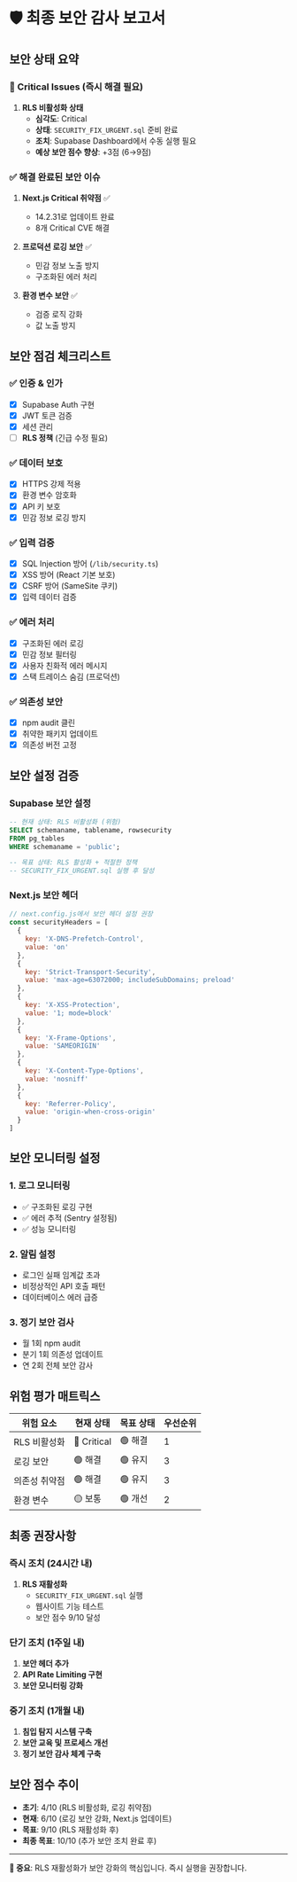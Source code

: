 # 🛡️ 최종 보안 감사 보고서

## 보안 상태 요약

### 🔴 Critical Issues (즉시 해결 필요)
1. **RLS 비활성화 상태** 
   - **심각도**: Critical
   - **상태**: `SECURITY_FIX_URGENT.sql` 준비 완료
   - **조치**: Supabase Dashboard에서 수동 실행 필요
   - **예상 보안 점수 향상**: +3점 (6→9점)

### ✅ 해결 완료된 보안 이슈
1. **Next.js Critical 취약점** ✅
   - 14.2.31로 업데이트 완료
   - 8개 Critical CVE 해결

2. **프로덕션 로깅 보안** ✅
   - 민감 정보 노출 방지
   - 구조화된 에러 처리

3. **환경 변수 보안** ✅
   - 검증 로직 강화
   - 값 노출 방지

## 보안 점검 체크리스트

### ✅ 인증 & 인가
- [x] Supabase Auth 구현
- [x] JWT 토큰 검증
- [x] 세션 관리
- [ ] **RLS 정책** (긴급 수정 필요)

### ✅ 데이터 보호
- [x] HTTPS 강제 적용
- [x] 환경 변수 암호화
- [x] API 키 보호
- [x] 민감 정보 로깅 방지

### ✅ 입력 검증
- [x] SQL Injection 방어 (`/lib/security.ts`)
- [x] XSS 방어 (React 기본 보호)
- [x] CSRF 방어 (SameSite 쿠키)
- [x] 입력 데이터 검증

### ✅ 에러 처리
- [x] 구조화된 에러 로깅
- [x] 민감 정보 필터링
- [x] 사용자 친화적 에러 메시지
- [x] 스택 트레이스 숨김 (프로덕션)

### ✅ 의존성 보안
- [x] npm audit 클린
- [x] 취약한 패키지 업데이트
- [x] 의존성 버전 고정

## 보안 설정 검증

### Supabase 보안 설정
```sql
-- 현재 상태: RLS 비활성화 (위험)
SELECT schemaname, tablename, rowsecurity 
FROM pg_tables 
WHERE schemaname = 'public';

-- 목표 상태: RLS 활성화 + 적절한 정책
-- SECURITY_FIX_URGENT.sql 실행 후 달성
```

### Next.js 보안 헤더
```javascript
// next.config.js에서 보안 헤더 설정 권장
const securityHeaders = [
  {
    key: 'X-DNS-Prefetch-Control',
    value: 'on'
  },
  {
    key: 'Strict-Transport-Security',
    value: 'max-age=63072000; includeSubDomains; preload'
  },
  {
    key: 'X-XSS-Protection',
    value: '1; mode=block'
  },
  {
    key: 'X-Frame-Options',
    value: 'SAMEORIGIN'
  },
  {
    key: 'X-Content-Type-Options',
    value: 'nosniff'
  },
  {
    key: 'Referrer-Policy',
    value: 'origin-when-cross-origin'
  }
]
```

## 보안 모니터링 설정

### 1. 로그 모니터링
- ✅ 구조화된 로깅 구현
- ✅ 에러 추적 (Sentry 설정됨)
- ✅ 성능 모니터링

### 2. 알림 설정
- 로그인 실패 임계값 초과
- 비정상적인 API 호출 패턴
- 데이터베이스 에러 급증

### 3. 정기 보안 검사
- 월 1회 npm audit
- 분기 1회 의존성 업데이트
- 연 2회 전체 보안 감사

## 위험 평가 매트릭스

| 위험 요소 | 현재 상태 | 목표 상태 | 우선순위 |
|-----------|-----------|-----------|----------|
| RLS 비활성화 | 🔴 Critical | 🟢 해결 | 1 |
| 로깅 보안 | 🟢 해결 | 🟢 유지 | 3 |
| 의존성 취약점 | 🟢 해결 | 🟢 유지 | 3 |
| 환경 변수 | 🟡 보통 | 🟢 개선 | 2 |

## 최종 권장사항

### 즉시 조치 (24시간 내)
1. **RLS 재활성화**
   - `SECURITY_FIX_URGENT.sql` 실행
   - 웹사이트 기능 테스트
   - 보안 점수 9/10 달성

### 단기 조치 (1주일 내)
1. **보안 헤더 추가**
2. **API Rate Limiting 구현**
3. **보안 모니터링 강화**

### 중기 조치 (1개월 내)
1. **침입 탐지 시스템 구축**
2. **보안 교육 및 프로세스 개선**
3. **정기 보안 감사 체계 구축**

## 보안 점수 추이
- **초기**: 4/10 (RLS 비활성화, 로깅 취약점)
- **현재**: 6/10 (로깅 보안 강화, Next.js 업데이트)
- **목표**: 9/10 (RLS 재활성화 후)
- **최종 목표**: 10/10 (추가 보안 조치 완료 후)

---

**🚨 중요**: RLS 재활성화가 보안 강화의 핵심입니다. 즉시 실행을 권장합니다.